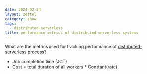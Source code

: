 ```yaml
---
date: 2024-02-24
layout: zettel
category: show
tags:
  - distributed-serverless
title: performance metrics of distributed serverless systems
---
```

What are the metrics used for tracking performance of [distributed-serverless](distributed-serverless.md)
process?
- Job completion time (JCT)
- Cost = total duration of all workers * Constant(rate)
